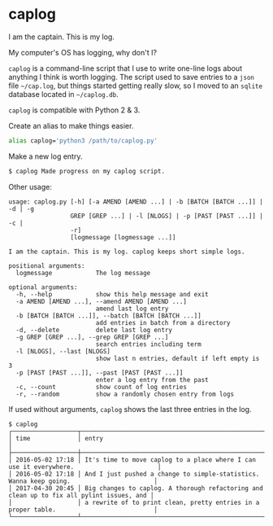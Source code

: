 # caplog

I am the captain. This is my log.

My computer's OS has logging, why don't I?

`caplog` is a command-line script that I use to write one-line logs about anything I think is worth logging.
The script used to save entries to a `json` file `~/cap.log`, but things started getting really slow, so I moved to an `sqlite` database located in `~/caplog.db`.

`caplog` is compatible with Python 2 & 3.

Create an alias to make things easier.

```bash
alias caplog='python3 /path/to/caplog.py'
```

Make a new log entry.

```bash
$ caplog Made progress on my caplog script.
```

Other usage:

```text
usage: caplog.py [-h] [-a AMEND [AMEND ...] | -b [BATCH [BATCH ...]] | -d | -g
                 GREP [GREP ...] | -l [NLOGS] | -p [PAST [PAST ...]] | -c |
                 -r]
                 [logmessage [logmessage ...]]

I am the captain. This is my log. caplog keeps short simple logs.

positional arguments:
  logmessage            The log message

optional arguments:
  -h, --help            show this help message and exit
  -a AMEND [AMEND ...], --amend AMEND [AMEND ...]
                        amend last log entry
  -b [BATCH [BATCH ...]], --batch [BATCH [BATCH ...]]
                        add entries in batch from a directory
  -d, --delete          delete last log entry
  -g GREP [GREP ...], --grep GREP [GREP ...]
                        search entries including term
  -l [NLOGS], --last [NLOGS]
                        show last n entries, default if left empty is 3
  -p [PAST [PAST ...]], --past [PAST [PAST ...]]
                        enter a log entry from the past
  -c, --count           show count of log entries
  -r, --random          show a randomly chosen entry from logs
```

If used without arguments, `caplog` shows the last three entries in the log.

```text
$ caplog
┌──────────────────┬──────────────────────────────────────────────────────────────────────────────────────────┐
│ time             │ entry                                                                                    │
├──────────────────┼──────────────────────────────────────────────────────────────────────────────────────────┤
│ 2016-05-02 17:18 │ It's time to move caplog to a place where I can use it everywhere.                       │
│ 2016-05-02 17:18 │ And I just pushed a change to simple-statistics. Wanna keep going.                       │
│ 2017-04-30 20:45 │ Big changes to caplog. A thorough refactoring and clean up to fix all pylint issues, and │
│                  │ a rewrite of to print clean, pretty entries in a proper table.                           │
└──────────────────┴──────────────────────────────────────────────────────────────────────────────────────────┘
```
